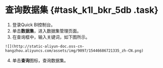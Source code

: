 # 查询数据集 {#task_k1l_bkr_5db .task}

1.   登录Quick BI控制台。 
2.   单击**数据集**，进入数据集管理页面。 
3.   在查询框中，输入关键词，如下图所示。 

    ![](http://static-aliyun-doc.oss-cn-hangzhou.aliyuncs.com/assets/img/9097/15446686721335_zh-CN.png)

4.   单击**查询**图标，查询数据集。 

